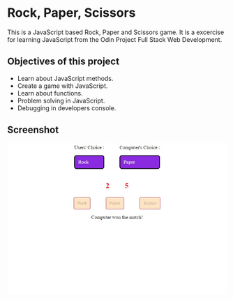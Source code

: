 # Rock, Paper, Scissors
This is a JavaScript based Rock, Paper and Scissors game. It is a excercise for learning JavaScript from the Odin Project Full Stack Web Development.

## Objectives of this project
* Learn about JavaScript methods.
* Create a game with JavaScript.
* Learn about functions.
* Problem solving in JavaScript.
* Debugging in developers console.

## Screenshot
![Console Log](./Rock-paper-scissor.jpg)